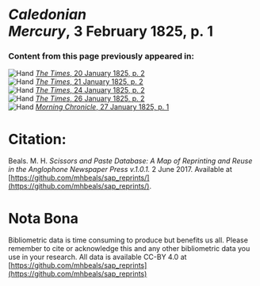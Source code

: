 # *Caledonian Mercury*, 3 February 1825, p. 1  
  
### Content from this page previously appeared in:  
![Hand](http://scissorsandpaste.net/wp-content/uploads/2017/06/smallhandpointer.png) [*The Times*, 20 January 1825, p. 2](https://mhbeals.github.io/sap_html/The-Times/The-Times-20-January-1825-p-2)  
![Hand](http://scissorsandpaste.net/wp-content/uploads/2017/06/smallhandpointer.png) [*The Times*, 21 January 1825, p. 2](https://mhbeals.github.io/sap_html/The-Times/The-Times-21-January-1825-p-2)  
![Hand](http://scissorsandpaste.net/wp-content/uploads/2017/06/smallhandpointer.png) [*The Times*, 24 January 1825, p. 2](https://mhbeals.github.io/sap_html/The-Times/The-Times-24-January-1825-p-2)  
![Hand](http://scissorsandpaste.net/wp-content/uploads/2017/06/smallhandpointer.png) [*The Times*, 26 January 1825, p. 2](https://mhbeals.github.io/sap_html/The-Times/The-Times-26-January-1825-p-2)  
![Hand](http://scissorsandpaste.net/wp-content/uploads/2017/06/smallhandpointer.png) [*Morning Chronicle*, 27 January 1825, p. 1](https://mhbeals.github.io/sap_html/Morning-Chronicle/Morning-Chronicle-27-January-1825-p-1)  


# Citation: 

Beals. M. H. *Scissors and Paste Database: A Map of Reprinting and Reuse in the Anglophone Newspaper Press v.1.0.1.* 2 June 2017. Available at [https://github.com/mhbeals/sap_reprints/](https://github.com/mhbeals/sap_reprints/). 

# Nota Bona

Bibliometric data is time consuming to produce but benefits us all. Please remember to cite or acknowledge this and any other bibliometric data you use in your research. All data is available CC-BY 4.0 at [https://github.com/mhbeals/sap_reprints](https://github.com/mhbeals/sap_reprints)